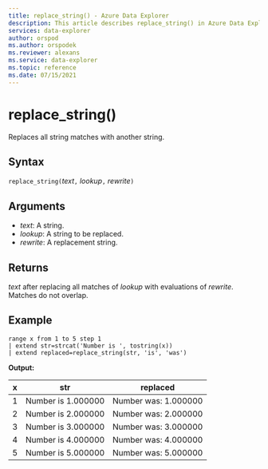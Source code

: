 ```yaml
---
title: replace_string() - Azure Data Explorer
description: This article describes replace_string() in Azure Data Explorer.
services: data-explorer
author: orspod
ms.author: orspodek
ms.reviewer: alexans
ms.service: data-explorer
ms.topic: reference
ms.date: 07/15/2021
---
```

# replace_string()

Replaces all string matches with another string. 

## Syntax

`replace_string(`*text*`,` *lookup*`,` *rewrite*`)`

## Arguments

* *text*: A string.
* *lookup*: A string to be replaced.
* *rewrite*: A replacement string.

## Returns

*text* after replacing all matches of *lookup* with evaluations of *rewrite*. Matches do not overlap.

## Example


```kusto
range x from 1 to 5 step 1
| extend str=strcat('Number is ', tostring(x))
| extend replaced=replace_string(str, 'is', 'was')
```

**Output:**

| x    | str | replaced|
|---|---|---|
| 1    | Number is 1.000000  | Number was: 1.000000|
| 2    | Number is 2.000000  | Number was: 2.000000|
| 3    | Number is 3.000000  | Number was: 3.000000|
| 4    | Number is 4.000000  | Number was: 4.000000|
| 5    | Number is 5.000000  | Number was: 5.000000|
 

